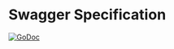 # Swagger Specification

[![GoDoc](https://godoc.org/github.com/ericchiang/swaggopher/spec?status.svg)](https://godoc.org/github.com/ericchiang/swaggopher/spec)
